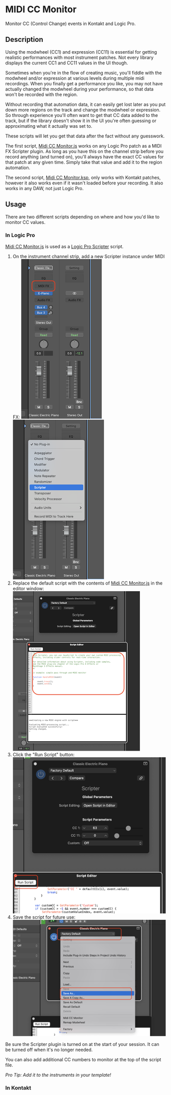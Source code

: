 # MIDI CC Monitor

Monitor CC (Control Change) events in Kontakt and Logic Pro.

## Description

Using the modwheel (CC1) and expression (CC11) is essential for getting realistic performances with most instrument patches. Not every library displays the current CC1 and CC11 values in the UI though.

Sometimes when you're in the flow of creating music, you'll fiddle with the modwheel and/or expression at various levels during multiple midi recordings. When you finally get a performance you like, you may not have actually changed the modwheel during your performance, so that data won't be recorded with the region.

Without recording that automation data, it can easily get lost later as you put down more regions on the track and change the modwheel or expression. So through experience you'll often want to get that CC data added to the track, but if the library doesn't show it in the UI you're often guessing or approximating what it actually was set to.

These scripts will let you get that data after the fact without any guesswork.

The first script, [Midi CC Monitor.js](<Midi CC Monitor.js>) works on any Logic Pro patch as a MIDI FX Scripter plugin. As long as you have this on the channel strip before you record anything (and turned on), you'll always have the exact CC values for that patch at any given time. Simply take that value and add it to the region automation.

The second script, [Midi CC Monitor.ksp](<Midi CC Monitor.ksp>), only works with Kontakt patches, however it also works even if it wasn't loaded before your recording. It also works in any DAW, not just Logic Pro.

## Usage

There are two different scripts depending on where and how you'd like to monitor CC values.

### In Logic Pro

[Midi CC Monitor.js](<Midi CC Monitor.js>) is used as a [Logic Pro Scripter](https://support.apple.com/guide/logicpro/use-the-scripter-lgce728c68f6/mac) script.

1. On the instrument channel strip, add a new Scripter instance under MIDI FX:
   ![Scripter Step 1](screenshots/scripter1.png)
   ![Scripter Step 2](screenshots/scripter2.png)
2. Replace the default script with the contents of [Midi CC Monitor.js](<Midi CC Monitor.js>) in the editor window:
   ![Scripter Step 3](screenshots/scripter3.png)
3. Click the "Run Script" button:
   ![Scripter Step 4](screenshots/scripter4.png)
4. Save the script for future use:
   ![Scripter Step 5](screenshots/scripter5.png)

Be sure the Scripter plugin is turned on at the start of your session. It can be turned off when it's no longer needed.

You can also add additional CC numbers to monitor at the top of the script file.

_Pro Tip: Add it to the instruments in your template!_

### In Kontakt
